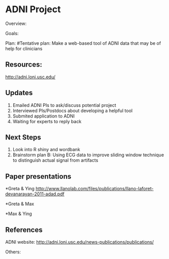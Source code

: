 # ADNI Project

Overview:

Goals: 

Plan:
  #Tentative plan: Make a web-based tool of ADNI data that may be of help for clinicians 

## Resources:

http://adni.loni.usc.edu/

## Updates
1. Emailed ADNI PIs to ask/discuss potential project
2. Interviewed PIs/Postdocs about developing a helpful tool
3. Submited application to ADNI
4. Waiting for experts to reply back 

## Next Steps
1. Look into R shiny and wordbank 
2. Brainstorm plan B: Using ECG data to improve sliding window technique to distinguish actual signal from artifacts 

## Paper presentations
*Greta & Ying
  http://www.llanolab.com/files/publications/llano-laforet-devanarayan-2011-adad.pdf
  
*Greta & Max

*Max & Ying

## References

ADNI website: 
http://adni.loni.usc.edu/news-publications/publications/

Others:

